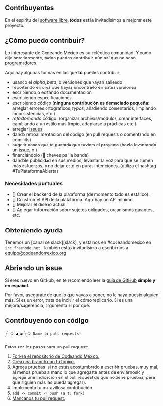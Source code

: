 ## Contribuyentes

En el espíritu del [software libre][free-sw], **todos** están invitadísimos
a mejorar este proyecto.

[free-sw]: http://www.fsf.org/licensing/essays/free-sw.html

## ¿Cómo puedo contribuir?
Lo interesante de Codeando México es su ecléctica comunidad.
Y como dije anteriormente, todos pueden contribuir,
aún así que no sean programadores.

Aquí hay algunas formas en las que **tú** puedes contribuir:
* usando el *alpha*, *beta*, o versiones que vayan saliendo
* reportando errores que hayas encontrado en estas versiones
* escribiendo o editando documentación
* escribiendo especificaciones
* escribiendo código (**ninguna contribución es demaciado pequeña**:
  arreglar errores ortográficos, *typos*, añadiendo comentarios,
  limpiando inconsistencias, etc.)
* *refactoreando* código: (organizar archivos/modulos, crear interfaces,
  cambiando a un estilo más limpio, adaptarse a prácticas etc.)
* arreglar [issues][issues]
* dando retroalimentación del código (en pull requests o comentando en commits)
* sugerir cosas que te gustaría que tuviera el proyecto (hazlo levantando un
  [issue][issues], o )
* financiándolo (:beers: cheves pa' la banda)
* dándole publicidad en sus medios, levantar la voz para que se sumen más
  esfuerzos, y no dejar esto en puras intenciones. (utiliza el hashtag
    #TuPlataformaAbierta)

[issues]: https://github.com/CodeandoMexico/me-informo/issues/

### Necesidades puntuales
- [] Crear el backend de la plataforma (de momento todo es estático).
- [] Construir el API de la plataforma. Aquí hay un API mínimo.
- [] Mejorar el diseño actual.
- [] Agregar información sobre sujetos obligados, organismos garantes, etc.

## Obteniendo ayuda
Tenemos un [canal de slack][slack], y estamos en #codeandomexico en
`irc.freenode.net`.
También estás invitadísimo a escribirnos a equipo@codeandomexico.org

## Abriendo un issue
Si eres nuevo en GitHub, en te recomiendo leer la [guía de GitHub][github-guide]
**simple y en español**.

Por favor, asegúrate de que lo que vayas a poner, no lo haya puesto alguien más.
Si es un error, trata de incluir el cómo replicarlo.
Si es una mejora/sugerencia, argumenta el por qué.

[github-guide]: https://github.com/MrOutis/GitHub-Simple

## Contribuyendo con código
`༼ つ ◕_◕ ༽つ Dame tu pull requests!`

Estos son los pasos para un pull request:
1. [Forkea el repositorio de Codeando México.][fork]
2. [Crea una branch con tu tópico.][branch]
3. Agrega pruebas (si no estás acostumbrado a escribir pruebas, muy mal,
  al menos prueba a mano lo que agregaste antes de enviárnoslo y agrega
  una indicación en el pull request de que no tiene pruebas, para que
  alguien más las pueda agregar).
5. Implementa tu maravillosa contribución.
8. `add -> commit -> push (a tu fork)`
9. [Mandanos tu pull request.][pr]

[fork]: http://help.github.com/fork-a-repo/
[branch]: http://learn.github.com/p/branching.html
[pr]: http://help.github.com/send-pull-requests/
